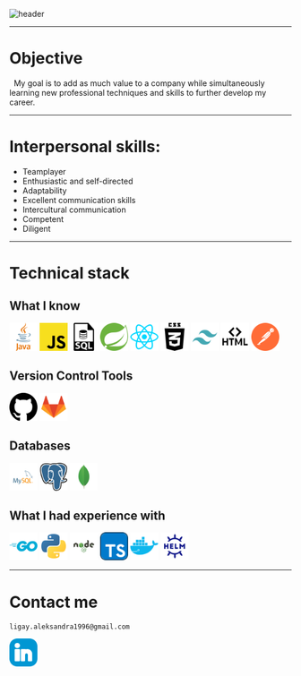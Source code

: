 ![header](https://capsule-render.vercel.app/api?type=waving&color=gradient&height=150&section=header&text=Ligay%20Aleksandra%20✨&fontAlign=67&fontAlignY=70&fontSize=60&animation=twinkling)

---

# Objective

&nbsp; My goal is to add as much value to a company while simultaneously learning new professional techniques and skills to further develop my career.

--- 

# Interpersonal skills:

- Teamplayer
- Enthusiastic and self-directed
- Adaptability
- Excellent communication skills
- Intercultural communication
- Competent
- Diligent

---

# Technical stack

## What I know
<div>
    <img src="./assets/java.svg" alt="Java" width="50" height="50"/>
    <img src="./assets/js.svg" alt="JS" width="50" height="50"/>
    <img src="./assets/sql.svg" alt="SQL" width="50" height="50"/>
    <img src="./assets/spring.svg" alt="Spring" width="50" height="50"/>
    <img src="./assets/react.svg" alt="React" width="50" height="50"/>
    <img src="./assets/css3.svg" alt="CSS" width="50" height="50"/>
<img src="./assets/tailwind.svg" alt="Tailwind" width="50" height="50"/>
    <img src="./assets/html.svg" alt="HTML" width="50" height="50"/>
    <img src="./assets/postman.svg" alt="Postman" width="50" height="50"/>
</div>


## Version Control Tools
<div>
    <img src="./assets/github.svg" alt="Github" width="50" height="50"/>
    <img src="./assets/gitlab.svg" alt="Gitlab" width="50" height="50"/>
</div>

## Databases
<div>
    <img src="./assets/mysql.svg" alt="MySql" width="50" height="50"/>
    <img src="assets/postgresql.svg" alt="Postgres" width="50" height="50"/>
    <img src="./assets/mongo.svg" alt="Mongo" width="50" height="50"/>
</div>

## What I had experience with
<div>
    <img src="./assets/go.svg" alt="GO" width="50" height="50"/>
    <img src="./assets/python.svg" alt="Python" width="50" height="50"/>
    <img src="./assets/node-js.svg" alt="NodeJS" width="50" height="50"/>
    <img src="./assets/typescript.svg" alt="Docker" width="50" height="50"/>
    <img src="./assets/docker.svg" alt="Docker" width="50" height="50"/>
    <img src="./assets/helm.svg" alt="Helm" width="50" height="50"/>
</div>

---

# Contact me

```angular2html
ligay.aleksandra1996@gmail.com
```

<a href="https://www.linkedin.com/in/aleksandra-ligay-349775292">
    <img src="./assets/linkedin.svg" alt="LinkedIn" width="50" height="50"/>
</a>

